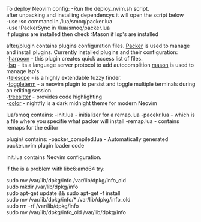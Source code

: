 To deploy Neovim config:
-Run the deploy_nvim.sh script.  
after unpacking and installing dependencys it will open the script below  
-use :so command in /lua/smoq/packer.lua  
-use :PackerSync in /lua/smoq/packer.lua  
if plugins are installed then check :Mason if lsp's are installed  


after/plugin contains plugins configuration files.
[Packer](https://github.com/wbthomason/packer.nvim) is used to manage and install plugins.
Currently installed plugins and their configuration:  
-[harpoon](https://github.com/ThePrimeagen/harpoon) -  this plugin creates quick access list of files.  
-[lsp](https://github.com/VonHeikemen/lsp-zero.nvim) -  its a language server protocol to add autocomplition [mason](https://github.com/nvim-telescope/williamboman/mason.nvim) is used to manage lsp's.  
-[telescpe](https://github.com/nvim-telescope/telescope.nvim) - is a highly extendable fuzzy finder.   
-[toggleterm](https://github.com/akinsho/toggleterm.nvim) - a neovim plugin to persist and toggle multiple terminals during an editing session.  
-[treesitter](https://github.com/nvim-treesitter/nvim-treesitter) - provides code highlighting  
-[color](https://github.com/bluz71/vim-nightfly-colors) - nightfly is a dark midnight theme for modern Neovim  
  
   
lua/smoq contains:
-init.lua - initializer for a remap.lua
-pacekr.lua - which is a file where you specifie what packer will install
-remap.lua - contains remaps for the editor
  
  
plugin/ contains:
-packer_compiled.lua - Automatically generated packer.nvim plugin loader code
  
init.lua contains Neovim configuration.
  
if the is a problem with libc6:amd64 try:  

sudo mv /var/lib/dpkg/info /var/lib/dpkg/info_old  
sudo mkdir /var/lib/dpkg/info  
sudo apt-get update && sudo apt-get -f install  
sudo mv /var/lib/dpkg/info/* /var/lib/dpkg/info_old  
sudo rm -rf /var/lib/dpkg/info  
sudo mv /var/lib/dpkg/info_old /var/lib/dpkg/info  
